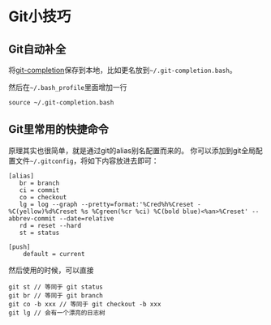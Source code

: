 # Git小技巧

## Git自动补全
将[git-completion](git-completion.bash)保存到本地，比如更名放到`~/.git-completion.bash`。

然后在`~/.bash_profile`里面增加一行

```
source ~/.git-completion.bash
```

## Git里常用的快捷命令

原理其实也很简单，就是通过git的alias别名配置而来的。
你可以添加到git全局配置文件`~/.gitconfig`，将如下内容放进去即可：

```
[alias]
   br = branch
   ci = commit
   co = checkout
   lg = log --graph --pretty=format:'%Cred%h%Creset -%C(yellow)%d%Creset %s %Cgreen(%cr %ci) %C(bold blue)<%an>%Creset' --abbrev-commit --date=relative
   rd = reset --hard
   st = status

[push]
    default = current
```

然后使用的时候，可以直接
```
git st // 等同于 git status
git br // 等同于 git branch
git co -b xxx // 等同于 git checkout -b xxx
git lg // 会有一个漂亮的日志树
```
